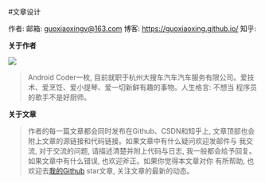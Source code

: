 #文章设计

作者:
邮箱: guoxiaoxingv@163.com
博客: https://guoxiaoxing.github.io/
知乎: 

**关于作者**

![](https://github.com/guoxiaoxing/android-advanced-learning-route/blob/master/image/avatar.jpeg)

>Android Coder一枚, 目前就职于杭州大搜车汽车汽车服务有限公司。爱技术、爱烹饪、爱小提琴、爱一切新鲜有趣的事物。人生格言: 不想当
程序员的歌手不是好厨师。

**关于文章**

>作者的每一篇文章都会同时发布在Github、CSDN和知乎上, 文章顶部也会附上文章的源链接和代码链接。如果文章中有什么疑问欢迎发邮件与
我交流, 对于交流的问题, 请描述清楚并附上代码与日志, 我一般都会给予回复。如果文章中有什么错误, 也欢迎斧正。如果你觉得本文章对你
有所帮助, 也欢迎去[我的Github](https://github.com/guoxiaoxing) star文章, 关注文章的最新的动态。